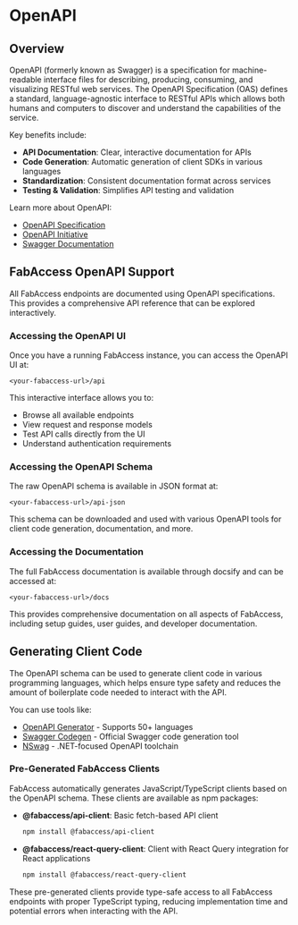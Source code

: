 # OpenAPI

## Overview

OpenAPI (formerly known as Swagger) is a specification for machine-readable interface files for describing, producing, consuming, and visualizing RESTful web services. The OpenAPI Specification (OAS) defines a standard, language-agnostic interface to RESTful APIs which allows both humans and computers to discover and understand the capabilities of the service.

Key benefits include:

- **API Documentation**: Clear, interactive documentation for APIs
- **Code Generation**: Automatic generation of client SDKs in various languages
- **Standardization**: Consistent documentation format across services
- **Testing & Validation**: Simplifies API testing and validation

Learn more about OpenAPI:

- [OpenAPI Specification](https://swagger.io/specification/)
- [OpenAPI Initiative](https://www.openapis.org/)
- [Swagger Documentation](https://swagger.io/docs/)

## FabAccess OpenAPI Support

All FabAccess endpoints are documented using OpenAPI specifications. This provides a comprehensive API reference that can be explored interactively.

### Accessing the OpenAPI UI

Once you have a running FabAccess instance, you can access the OpenAPI UI at:

```
<your-fabaccess-url>/api
```

This interactive interface allows you to:

- Browse all available endpoints
- View request and response models
- Test API calls directly from the UI
- Understand authentication requirements

### Accessing the OpenAPI Schema

The raw OpenAPI schema is available in JSON format at:

```
<your-fabaccess-url>/api-json
```

This schema can be downloaded and used with various OpenAPI tools for client code generation, documentation, and more.

### Accessing the Documentation

The full FabAccess documentation is available through docsify and can be accessed at:

```
<your-fabaccess-url>/docs
```

This provides comprehensive documentation on all aspects of FabAccess, including setup guides, user guides, and developer documentation.

## Generating Client Code

The OpenAPI schema can be used to generate client code in various programming languages, which helps ensure type safety and reduces the amount of boilerplate code needed to interact with the API.

You can use tools like:

- [OpenAPI Generator](https://openapi-generator.tech/) - Supports 50+ languages
- [Swagger Codegen](https://github.com/swagger-api/swagger-codegen) - Official Swagger code generation tool
- [NSwag](https://github.com/RicoSuter/NSwag) - .NET-focused OpenAPI toolchain

### Pre-Generated FabAccess Clients

FabAccess automatically generates JavaScript/TypeScript clients based on the OpenAPI schema. These clients are available as npm packages:

- **@fabaccess/api-client**: Basic fetch-based API client

  ```bash
  npm install @fabaccess/api-client
  ```

- **@fabaccess/react-query-client**: Client with React Query integration for React applications
  ```bash
  npm install @fabaccess/react-query-client
  ```

These pre-generated clients provide type-safe access to all FabAccess endpoints with proper TypeScript typing, reducing implementation time and potential errors when interacting with the API.
